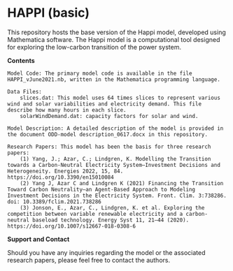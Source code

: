 # HAPPI (basic)
This repository hosts the base version of the Happi model, developed using Mathematica software. The Happi model is a computational tool designed for exploring the low-carbon transition of the power system.

**Contents**

    Model Code: The primary model code is available in the file HAPPI_vJune2021.nb, written in the Mathematica programming language.

    Data Files:
        slices.dat: This model uses 64 times slices to represent various wind and solar variabilities and electricity demand. This file describe how many hours in each slice.
        solarWindDemand.dat: capacity factors for solar and wind.

    Model Description: A detailed description of the model is provided in the document ODD-model description_0617.docx in this repository.

    Research Papers: This model has been the basis for three research papers:
        (1) Yang, J.; Azar, C.; Lindgren, K. Modelling the Transition towards a Carbon-Neutral Electricity System—Investment Decisions and Heterogeneity. Energies 2022, 15, 84. https://doi.org/10.3390/en15010084
        (2) Yang J, Azar C and Lindgren K (2021) Financing the Transition Toward Carbon Neutrality—an Agent-Based Approach to Modeling Investment Decisions in the Electricity System. Front. Clim. 3:738286. doi: 10.3389/fclim.2021.738286
        (3) Jonson, E., Azar, C., Lindgren, K. et al. Exploring the competition between variable renewable electricity and a carbon-neutral baseload technology. Energy Syst 11, 21–44 (2020). https://doi.org/10.1007/s12667-018-0308-6

**Support and Contact**

Should you have any inquiries regarding the model or the associated research papers, please feel free to contact the authors. 

